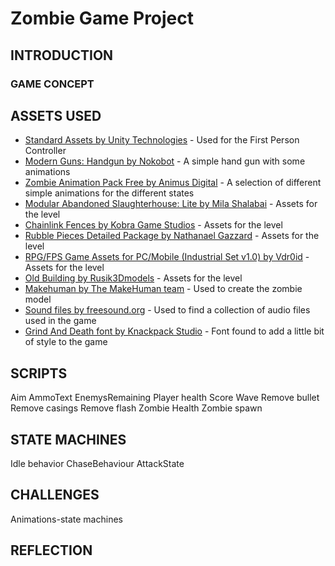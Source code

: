 # Zombie Game Project

## INTRODUCTION

### GAME CONCEPT

## ASSETS USED
* [Standard Assets by Unity Technologies](https://assetstore.unity.com/packages/essentials/asset-packs/standard-assets-32351) - Used for the First Person Controller 
* [Modern Guns: Handgun by Nokobot](https://assetstore.unity.com/packages/3d/props/guns/modern-guns-handgun-129821) - A simple hand gun with some animations
* [Zombie Animation Pack Free by Animus Digital](https://assetstore.unity.com/packages/3d/animations/zombie-animation-pack-free-150219) - A selection of different simple animations for the different states
* [Modular Abandoned Slaughterhouse: Lite by Mila Shalabai](https://assetstore.unity.com/packages/3d/environments/urban/modular-abandoned-slaughterhouse-lite-58082 ) - Assets for the level
* [Chainlink Fences by Kobra Game Studios](https://assetstore.unity.com/packages/3d/chainlink-fences-73107 ) - Assets for the level
* [Rubble Pieces Detailed Package by Nathanael Gazzard]( https://assetstore.unity.com/packages/3d/environments/rubble-pieces-detailed-package-74004) - Assets for the level
* [RPG/FPS Game Assets for PC/Mobile (Industrial Set v1.0) by Vdr0id](https://assetstore.unity.com/packages/3d/environments/industrial/rpg-fps-game-assets-for-pc-mobile-industrial-set-v1-0-87024) - Assets for the level
* [Old Building by Rusik3Dmodels](https://assetstore.unity.com/packages/3d/environments/industrial/old-building-70659) - Assets for the level
* [Makehuman by The MakeHuman team](http://www.makehumancommunity.org/) - Used to create the zombie model
* [Sound files by freesound.org](https://freesound.org/) - Used to find a collection of audio files used in the game
* [Grind And Death font by Knackpack Studio](https://www.dafont.com/grindanddeath.font) - Font found to add a little bit of style to the game

## SCRIPTS
Aim
AmmoText
EnemysRemaining
Player health
Score
Wave
Remove bullet
Remove casings
Remove flash
Zombie Health
Zombie spawn

## STATE MACHINES
Idle behavior
ChaseBehaviour
AttackState

## CHALLENGES
Animations-state machines

## REFLECTION
